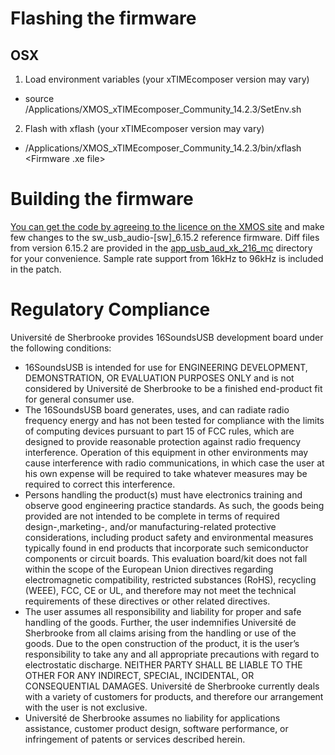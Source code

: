 # Flashing the firmware

## OSX

1. Load environment variables (your xTIMEcomposer version may vary)
* source /Applications/XMOS_xTIMEcomposer_Community_14.2.3/SetEnv.sh

2. Flash with xflash (your xTIMEcomposer version may vary)
* /Applications/XMOS_xTIMEcomposer_Community_14.2.3/bin/xflash <Firmware .xe file>

# Building the firmware

[You can get the code by agreeing to the licence on the XMOS site](https://www.xmos.ai/download/sw_usb_audio-[sw](6.15.2).zip) and make few changes to the sw_usb_audio-[sw]_6.15.2 reference firmware. Diff files from version 6.15.2 are provided in the [app_usb_aud_xk_216_mc](app_usb_aud_xk_216_mc) directory for your convenience. Sample rate support from 16kHz to 96kHz is included in the patch.


# Regulatory Compliance

Université de Sherbrooke provides 16SoundsUSB development board under the following conditions:

* 16SoundsUSB is intended for use for ENGINEERING DEVELOPMENT, DEMONSTRATION, OR EVALUATION PURPOSES ONLY and is not considered by Université de Sherbrooke to be a finished end-product fit for general consumer use.
* The 16SoundsUSB board generates, uses, and can radiate radio frequency energy and has not been tested for compliance with the limits of computing devices pursuant to part 15 of FCC rules, which are designed to provide reasonable protection against radio frequency interference. Operation of this equipment in other environments may cause interference with radio communications, in which case the user at his own expense will be required to take whatever measures may be required to correct this interference.
* Persons handling the product(s) must have electronics training and observe good engineering practice standards. As such, the goods being provided are not intended to be complete in terms of required design-,marketing-, and/or manufacturing-related protective considerations, including product safety and environmental measures typically found in end products that incorporate such semiconductor components or circuit boards. This evaluation board/kit does not fall within the scope of the European Union directives regarding electromagnetic compatibility, restricted substances (RoHS), recycling (WEEE), FCC, CE or UL, and therefore may not meet the technical requirements of these directives or other related directives.
* The user assumes all responsibility and liability for proper and safe handling of the goods. Further, the user indemnifies Université de Sherbrooke from all claims arising from the handling or use of the goods. Due to the open construction of the product, it is the user’s responsibility to take any and all appropriate precautions with regard to electrostatic discharge. NEITHER PARTY SHALL BE LIABLE TO THE OTHER FOR ANY INDIRECT, SPECIAL, INCIDENTAL, OR CONSEQUENTIAL DAMAGES. Université de Sherbrooke currently deals with a variety of customers for products, and therefore our arrangement with the user is not exclusive.
* Université de Sherbrooke assumes no liability for applications assistance, customer product design, software performance, or infringement of patents or services described herein.


